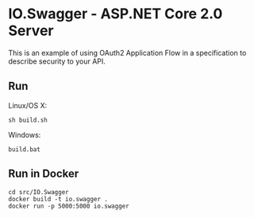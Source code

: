 # IO.Swagger - ASP.NET Core 2.0 Server

This is an example of using OAuth2 Application Flow in a specification to describe security to your API.

## Run

Linux/OS X:

```
sh build.sh
```

Windows:

```
build.bat
```

## Run in Docker

```
cd src/IO.Swagger
docker build -t io.swagger .
docker run -p 5000:5000 io.swagger
```
